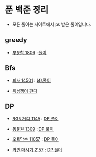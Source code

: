 # 푼 백준 정리
* 모든 풀이는 사이트에서 ps 받은 풀이입니다.
## greedy
* [부분합 1806](https://www.acmicpc.net/problem/1806) : [풀이](https://github.com/ManduTheCat/Algorithm_training/blob/master/back_jun/parial_sum_1806/partial.cpp)

## Bfs
* [퇴사 14501](https://www.acmicpc.net/problem/14501) : [bfs풀이](https://github.com/ManduTheCat/Algorithm_training/blob/master/back_jun/quit_job_14501/quit_jop.cpp)

* [욕심쟁이 판다](https://www.acmicpc.net/problem/1937)

## DP
* [RGB 거리 1149](https://www.acmicpc.net/problem/1149) : [DP 풀이](https://github.com/ManduTheCat/Algorithm_training/blob/master/back_jun/RGB_distance_1149/RGB.cpp)
* [동물원 1309](https://www.acmicpc.net/problem/1309) : [DP 풀이](https://github.com/ManduTheCat/Algorithm_training/blob/master/back_jun/zoo_1309/zoo.cpp)

* [오르막수 11057](https://www.acmicpc.net/problem/11057) : [DP 풀이](https://github.com/ManduTheCat/Algorithm_training/blob/master/back_jun/upper_number_11057/upper_number.cpp)

* [와인 마시기 2157](https://www.acmicpc.net/problem/2156) : [DP 풀이](https://github.com/ManduTheCat/Algorithm_training/blob/master/back_jun/wine2157/wine.cpp)
